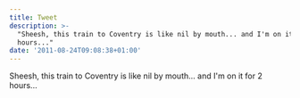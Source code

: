 ```yaml
---
title: Tweet
description: >-
  "Sheesh, this train to Coventry is like nil by mouth... and I'm on it for 2
  hours..."
date: '2011-08-24T09:08:38+01:00'
---
```

Sheesh, this train to Coventry is like nil by mouth... and I'm on it for 2 hours...
